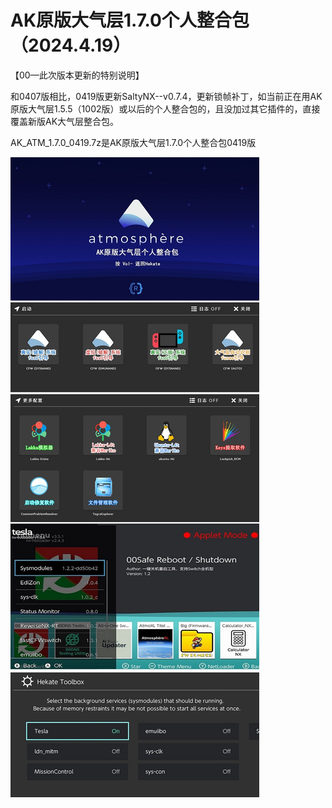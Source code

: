 # AK原版大气层1.7.0个人整合包（2024.4.19）

【00—此次版本更新的特别说明】

和0407版相比，0419版更新SaltyNX--v0.7.4，更新锁帧补丁，如当前正在用AK原版大气层1.5.5（1002版）或以后的个人整合包的，且没加过其它插件的，直接覆盖新版AK大气层整合包。

AK_ATM_1.7.0_0419.7z是AK原版大气层1.7.0个人整合包0419版

<img src="https://github.com/AK478BB/AK-Atmosphere/blob/master/AK_ATM_1.5.1_0329.jpg">
